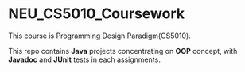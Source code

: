 # NEU_CS5010_Coursework

This course is Programming Design Paradigm(CS5010). 

This repo contains **Java** projects concentrating on **OOP** concept, with **Javadoc** and **JUnit** tests in each assignments.
